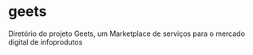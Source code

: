 # geets
Diretório do projeto Geets, um Marketplace de serviços para o mercado digital de infoprodutos
